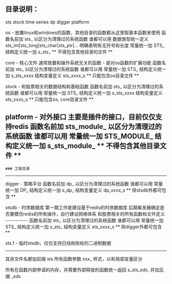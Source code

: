 ## 目录说明：
sts  stock time series
dp   digger platform

os - 放置linux和windows的函数，其他目录的函数都从这里取基本函数来使用
     函数名前加 sts_ 以区分为清理过的系统函数 谁都可以用
     数据类型统一定义 sts_int|sts_long|sts_char|sts_ptr|... 明确表明有无符号和长度
     常量统一加 STS_
     结构定义统一加 s_sts_
     ** 不得包含其他目录的文件 **

core - 核心文件 通常放置和操作系统无关的函数 - 是对os函数的扩展功能
     函数名前加 sts_ 以区分为清理过的系统函数 谁都可以用
     常量统一加 STS_
     结构定义统一加 s_sts_xxxx 结构变量定义 sts_xxxx_s
     ** 只能包含os目录文件 **

stock - 和股票相关的数据结构和基础函数
    函数名前加 sts_ 以区分为清理过的系统函数 谁都可以用
    常量统一加 STS_
    结构定义统一加 s_sts_xxxx 结构变量定义 sts_xxxx_s
    ** 只能包含os, core目录文件 **

platform - 对外接口
     主要是插件的接口，目前仅仅支持redis
     函数名前加 sts_module_ 以区分为清理过的系统函数 谁都可以用
     常量统一加 STS_MODULE_
     结构定义统一加 s_sts_module_
     ** 不得包含其他目录文件 **
--------------------------------------------------------   
    ### 工程目录
--------------------------------------------------------
digger - 策略平台
    函数名前加 dp_ 以区分为清理过的系统函数 谁都可以用
    常量统一加 DP_
    结构定义统一加 s_dp_ 结构变量定义 dp_xxxx_s
    ** 除stsdb外都可包含 **

stsdb - 时序数据库
    第一期工作是建设基于redis的时序数据库
    后期看发展确定是否要模仿redis的所有操作，自行建设网络体系
    和股票相关的所有函数和文件定义
    -----------
    函数名前加 sts_ 以区分为清理过的系统函数 谁都可以用
    常量统一加 STS_
    结构定义统一加 s_sts_  结构变量定义 sts_xxxx_s
    ** 除digger外都可包含 **

sts.1 - 临时stsdb，仅仅支持日线和除权的二进制数据

----------------------------

其余文件名都加前缀 sts
所有函数参数 xxx_ 样式，以和局部变量区分

所有在函数内部申请的内存，并需要外部释放的函数统一返回 s_sts_sds,  并加后缀 _sds
